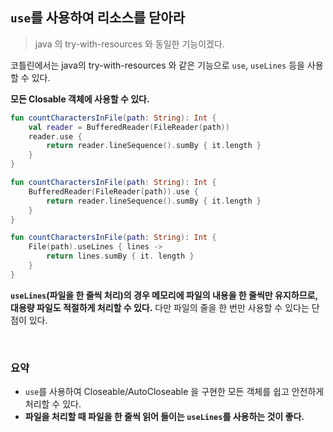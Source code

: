 ## `use`를 사용하여 리소스를 닫아라

> java 의 try-with-resources 와 동일한 기능이겠다.

코틀린에서는 java의 try-with-resources 와 같은 기능으로 `use`, `useLines` 등을 사용할 수 있다. 

**모든 Closable 객체에 사용할 수 있다.** 

```kotlin
fun countCharactersInFile(path: String): Int {
    val reader = BufferedReader(FileReader(path))
    reader.use {
        return reader.lineSequence().sumBy { it.length }
    }
}
```

```kotlin
fun countCharactersInFile(path: String): Int {
    BufferedReader(FileReader(path)).use {
        return reader.lineSequence().sumBy { it.length }
    }
}
```

```kotlin
fun countCharactersInFile(path: String): Int {
    File(path).useLines { lines ->
        return lines.sumBy { it. length }
    }
}
```

**`useLines`(파일을 한 줄씩 처리)의 경우 메모리에 파일의 내용을 한 줄씩만 유지하므로, 대용량 파일도 적절하게 처리할 수 있다.** 다만 파일의 줄을 한 번만 사용할 수 있다는 단점이 있다.

<br>

### 요약

- `use`를 사용하여 Closeable/AutoCloseable 을 구현한 모든 객체를 쉽고 안전하게 처리할 수 있다.
- **파일을 처리할 때 파일을 한 줄씩 읽어 들이는 `useLines`를 사용하는 것이 좋다.**